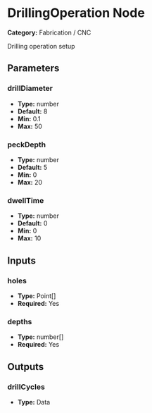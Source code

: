 
# DrillingOperation Node

**Category:** Fabrication / CNC

Drilling operation setup

## Parameters


### drillDiameter
- **Type:** number
- **Default:** 8
- **Min:** 0.1
- **Max:** 50



### peckDepth
- **Type:** number
- **Default:** 5
- **Min:** 0
- **Max:** 20



### dwellTime
- **Type:** number
- **Default:** 0
- **Min:** 0
- **Max:** 10



## Inputs


### holes
- **Type:** Point[]
- **Required:** Yes



### depths
- **Type:** number[]
- **Required:** Yes



## Outputs


### drillCycles
- **Type:** Data





